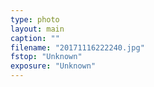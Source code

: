 ```yaml
---
type: photo
layout: main
caption: ""
filename: "20171116222240.jpg"
fstop: "Unknown"
exposure: "Unknown"
---
```

